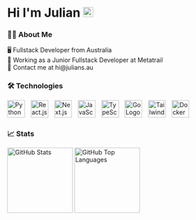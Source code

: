 # Hi I'm Julian <img src="https://media.giphy.com/media/hvRJCLFzcasrR4ia7z/giphy.gif" width="23px" height="23px">

<h3 align="left">👩‍💻  About Me</h3>
<p align="left">
  🖥️ Fullstack Developer from Australia<br>
  🔭 Working as a Junior Fullstack Developer at Metatrail<br>
<!--   📚 I'm currently learning Next.js<br> -->
  📧 Contact me at hi@julians.au<br>
</p>

<h3 align="left">🛠 Technologies</h3>
<div align="left">
  <img src="https://cdn.jsdelivr.net/gh/devicons/devicon/icons/python/python-original.svg" height="40" alt="Python Logo"  />
  <img width="6" />
  <img src="https://cdn.jsdelivr.net/gh/devicons/devicon/icons/react/react-original.svg" height="40" alt="React.js Logo"  />
  <img width="6" />
  <img src="https://cdn.jsdelivr.net/gh/devicons/devicon/icons/nextjs/nextjs-original.svg" height="40" alt="Next.js Logo"  />
  <img width="6" />
  <img src="https://cdn.jsdelivr.net/gh/devicons/devicon/icons/javascript/javascript-original.svg" height="40" alt="JavaScript Logo"  />
  <img width="6" />
  <img src="https://cdn.jsdelivr.net/gh/devicons/devicon/icons/typescript/typescript-original.svg" height="40" alt="TypeScript Logo"  />
  <img width="6" />
  <img src="https://cdn.jsdelivr.net/gh/devicons/devicon/icons/go/go-original-wordmark.svg" height="40" alt="Go Logo"  />
  <img width="6" />
  <img src="https://cdn.jsdelivr.net/gh/devicons/devicon/icons/tailwindcss/tailwindcss-original.svg" height="40" alt="Tailwindcss Logo"  />
  <img width="6" />
  <img src="https://cdn.jsdelivr.net/gh/devicons/devicon/icons/docker/docker-original.svg" height="40" alt="Docker Logo"  />
</div>

<h3 align="left">📈 Stats</h3>
<div align="left">
  <picture> 
    <source media="(prefers-color-scheme: dark)" srcset="https://github-readme-stats-nine-lac-18.vercel.app/api?username=juliansommer&hide_border=true&theme=tokyonight&bg_color=00000000&count_private=trues&show_icons=true&hide=contribs%2Cissues&include_all_commits=true" height="150" alt="GitHub Stats">
    <img src="https://github-readme-stats-nine-lac-18.vercel.app/api?username=juliansommer&hide_border=true&count_private=true&show_icons=true&hide=contribs%2Cissues&include_all_commits=true" height="150" alt="GitHub Stats">
  </picture>
  <picture>
    <source media="(prefers-color-scheme: dark)" srcset="https://github-readme-stats-nine-lac-18.vercel.app/api/top-langs?username=juliansommer&hide_border=true&layout=compact&theme=tokyonight&bg_color=00000000&hide=css%2Chtml%2Cjupyter%20notebook&count_private=true" height="150" alt="GitHub Top Languages">
    <img src="https://github-readme-stats-nine-lac-18.vercel.app/api/top-langs?username=juliansommer&hide_border=true&layout=compact&hide=css%2Chtml%2Cjupyter%20notebook&count_private=true" height="150" alt="GitHub Top Languages">
  </picture>
</div>
